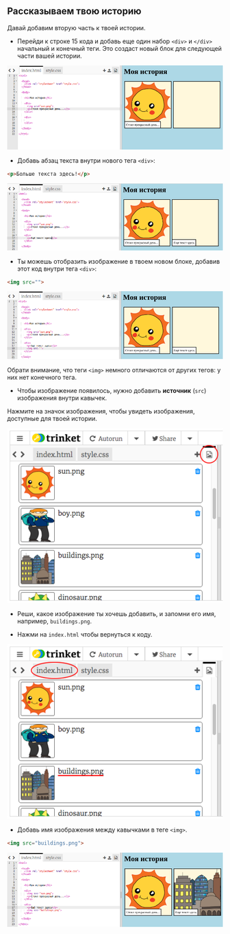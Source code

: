 ## Рассказываем твою историю

Давай добавим вторую часть к твоей истории.

+ Перейди к строке 15 кода и добавь еще один набор `<div>` и `</div>` начальный и конечный теги. Это создаст новый блок для следующей части вашей истории.

![скриншот](images/story-div.png)

+ Добавь абзац текста внутри нового тега `<div>`:

```html
<p>Больше текста здесь!</p>
```

![скриншот](images/story-paragraph.png)

+ Ты можешь отобразить изображение в твоем новом блоке, добавив этот код внутри тега `<div>`:

```html
<img src="">
```

![скриншот](images/story-img-tag.png)

Обрати внимание, что теги `<img>` немного отличаются от других тегов: у них нет конечного тега.

+ Чтобы изображение появилось, нужно добавить **источник** (`src`) изображения внутри кавычек.

Нажмите на значок изображения, чтобы увидеть изображения, доступные для твоей истории.

![скриншот](images/story-see-images.png)

+ Реши, какое изображение ты хочешь добавить, и запомни его имя, например, `buildings.png`.

+ Нажми на `index.html` чтобы вернуться к коду.

![скриншот](images/story-image-name.png)

+ Добавь имя изображения между кавычками в теге `<img>`.

```html
<img src="buildings.png">
```

![скриншот](images/story-image-name-add.png)